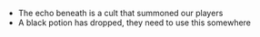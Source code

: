 - The echo beneath is a cult that summoned our players
- A black potion has dropped, they need to use this somewhere
